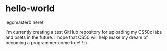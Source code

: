 # hello-world

legomaster0 here!

I'm currently creating a test GitHub repository for uploading my CS50x labs and psets in the future. 
I hope that CS50 will help make my dream of becoming a programmer come true!!!
:)

